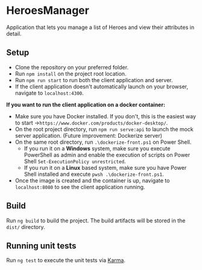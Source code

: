 # HeroesManager

Application that lets you manage a list of Heroes and view their attributes in detail.

## Setup

- Clone the repository on your preferred folder.
- Run `npm install` on the project root location.
- Run `npm run start` to run both the client application and server.
- If the client application doesn't automatically launch on your browser, navigate to `localhost:4300`.

<b>If you want to run the client application on a docker container:</b>

- Make sure you have Docker installed. If you don't, this is the easiest way to start ->`https://www.docker.com/products/docker-desktop/`.
- On the root project directory, run `npm run serve:api` to launch the mock server application. (Future improvement: Dockerize server)
- On the same root directory, run `.\dockerize-front.ps1` on Power Shell.
  - If you run it on a <b>Windows</b> system, make sure you execute PowerShell as admin and enable the execution of scripts on Power Shell
    `Set-ExecutionPolicy unrestricted`.
  - If you run it on a <b>Linux</b> based system, make sure you have Power Shell installed and execute
    `pwsh .\dockerize-front.ps1`.
- Once the image is created and the container is up, navigate to `localhost:8080` to see the client application running.

## Build

Run `ng build` to build the project. The build artifacts will be stored in the `dist/` directory.

## Running unit tests

Run `ng test` to execute the unit tests via [Karma](https://karma-runner.github.io).
